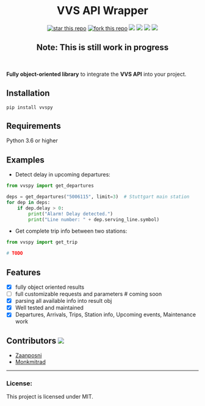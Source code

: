 <h1 align="center">VVS API Wrapper</h1>
<p align="center">
<a href="https://github.com/zaanposni/vvs"><img alt="star this repo" src="https://img.shields.io/github/stars/zaanposni/vvs" /></a>
<a href="https://github.com/zaanposni/vvs/fork"><img alt="fork this repo" src="https://img.shields.io/github/forks/zaanposni/vvs" /></a>
<img src="https://img.shields.io/badge/api-vvs-orange" />
<img src="https://img.shields.io/pypi/pyversions/vvspy" />
<img src="https://img.shields.io/pypi/v/vvspy" />
<a href="https://github.com/zaanposni/vvs/blob/dev/LICENSE"><img src="https://img.shields.io/github/license/zaanposni/vvs.svg"/></a>
</p>
<h2 align="center">Note: This is still work in progress</h2><br />

**Fully object-oriented library** to integrate the **VVS API** into your project.


## Installation

```
pip install vvspy
```

## Requirements

Python 3.6 or higher

## Examples
- Detect delay in upcoming departures:
```python
from vvspy import get_departures

deps = get_departures("5006115", limit=3)  # Stuttgart main station
for dep in deps:
    if dep.delay > 0:
        print("Alarm! Delay detected.")
        print("Line number: " + dep.serving_line.symbol)
```
- Get complete trip info between two stations:
```python
from vvspy import get_trip

# TODO
```

## Features

- [x] fully object oriented results
- [ ] full customizable requests and parameters  # coming soon
- [x] parsing all available info into result obj
- [x] Well tested and maintained
- [x] Departures, Arrivals, Trips, Station info, Upcoming events, Maintenance work

## Contributors <img src="https://img.shields.io/badge/contributions-welcome-brightgreen.svg?style=flat"/>

- <a href="https://github.com/zaanposni">Zaanposni</a>
- <a href="https://github.com/Monkmitrad">Monkmitrad</a>
<hr />

### License:

This project is licensed under MIT.